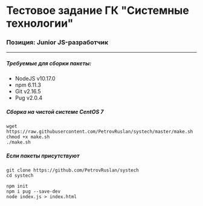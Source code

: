 # Тестовое задание ГК "Системные технологии"
<h3> Позиция: Junior JS-разработчик</h3>
<hr />
<h5>Требуемые для сборки пакеты:</h5>
<ul>
  <li>NodeJS v10.17.0</li>
  <li>npm 6.11.3</li>
  <li>Git v2.16.5</li>
  <li>Pug v2.0.4</li>
</ul>
<h5>Сборка на чистой системе CentOS 7</h5>
<code>wget https://raw.githubusercontent.com/PetrovRuslan/systech/master/make.sh</code><br />
<code>chmod +x make.sh</code><br />
<code>./make.sh</code><br />
<h5>Если пакеты присутствуют</h5>
<code>git clone https://github.com/PetrovRuslan/systech</code><br />
<code>cd systech</code><br />

<code>npm init</code><br />
<code>npm i pug --save-dev</code><br />
<code>node index.js > index.html</code><br />
